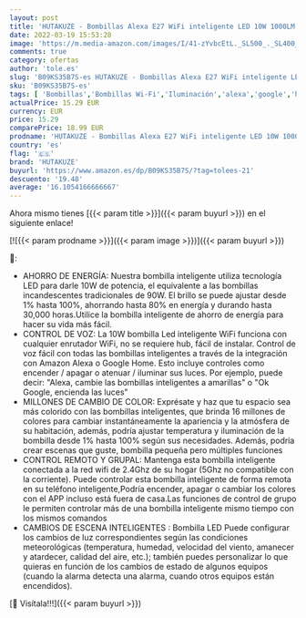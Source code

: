 ```yaml
---
layout: post
title: 'HUTAKUZE - Bombillas Alexa E27 WiFi inteligente LED 10W 1000LM Lámpara  WiFi Bombilla Luces Cálidas/Frías & RGB  Compatible Con Google Home/Alexa  2 pack'
date: 2022-03-19 15:53:28
image: 'https://m.media-amazon.com/images/I/41-zYvbcEtL._SL500_._SL400_.jpg'
comments: true
category: ofertas
author: 'tole.es'
slug: 'B09KS35B7S-es HUTAKUZE - Bombillas Alexa E27 WiFi inteligente LED 10W...'
sku: 'B09KS35B7S-es'
tags: [ 'Bombillas','Bombillas Wi-Fi','Iluminación','alexa','google','home','hutakuze', ]
actualPrice: 15.29 EUR
currency: EUR
price: 15.29
comparePrice: 18.99 EUR
prodname: 'HUTAKUZE - Bombillas Alexa E27 WiFi inteligente LED 10W 1000LM Lámpara  WiFi Bombilla Luces Cálidas/Frías & RGB  Compatible Con Google Home/Alexa  2 pack'
country: 'es'
flag: '🇪🇸'
brand: 'HUTAKUZE'
buyurl: 'https://www.amazon.es/dp/B09KS35B7S/?tag=tolees-21'
descuento: '19.48'
average: '16.1054166666667'
---
```


Ahora mismo tienes [{{< param title >}}]({{< param buyurl >}}) en el siguiente enlace!

[![{{< param prodname >}}]({{< param image >}})]({{< param buyurl >}})

🔎:

- AHORRO DE ENERGÍA: Nuestra bombilla inteligente utiliza tecnología LED para darle 10W de potencia, el equivalente a las bombillas incandescentes tradicionales de 90W. El brillo se puede ajustar desde 1% hasta 100%, ahorrando hasta 80% en energía y durando hasta 30,000 horas.Utilice la bombilla inteligente de ahorro de energía para hacer su vida más fácil.
- CONTROL DE VOZ: La 10W bombilla Led inteligente WiFi funciona con cualquier enrutador WiFi, no se requiere hub, fácil de instalar. Control de voz fácil con todas las bombillas inteligentes a través de la integración con Amazon Alexa o Google Home. Esto incluye controles como encender / apagar o atenuar / iluminar sus luces. Por ejemplo, puede decir: "Alexa, cambie las bombillas inteligentes a amarillas" o "Ok Google, encienda las luces"
- MILLONES DE CAMBIO DE COLOR: Exprésate y haz que tu espacio sea más colorido con las bombillas inteligentes, que brinda 16 millones de colores para cambiar instantáneamente la apariencia y la atmósfera de su habitación, además, podría ajustar temperatura y iluminación de la bombilla desde 1% hasta 100% según sus necesidades. Además, podría crear escenas que guste, bombilla pequeña pero múltiples funciones
- CONTROL REMOTO Y GRUPAL: Mantenga esta bombilla inteligente conectada a la red wifi de 2.4Ghz de su hogar (5Ghz no compatible con la corriente). Puede controlar esta bombilla inteligente de forma remota en su teléfono inteligente,Podría encender, apagar o cambiar los colores con el APP incluso está fuera de casa.Las funciones de control de grupo le permiten controlar más de una bombilla inteligente mismo tiempo con los mismos comandos
- CAMBIOS DE ESCENA INTELIGENTES : Bombilla LED Puede configurar los cambios de luz correspondientes según las condiciones meteorológicas (temperatura, humedad, velocidad del viento, amanecer y atardecer, calidad del aire, etc.); también puedes personalizar lo que quieras en función de los cambios de estado de algunos equipos (cuando la alarma detecta una alarma, cuando otros equipos están encendidos).

[🛒 Visítala!!!]({{< param buyurl >}})
